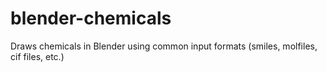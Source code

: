 blender-chemicals
=================

Draws chemicals in Blender using common input formats (smiles, molfiles, cif files, etc.)